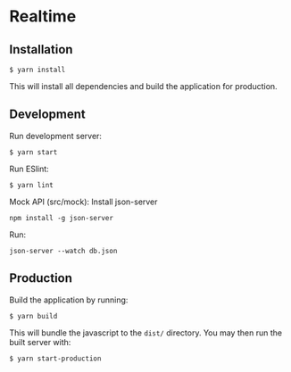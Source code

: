 # Realtime

## Installation
```
$ yarn install
```
This will install all dependencies and build the application for production.


## Development
Run development server:
```
$ yarn start
```

Run ESlint:
```
$ yarn lint
```

Mock API (src/mock):
Install json-server
```
npm install -g json-server
```

Run:
```
json-server --watch db.json
```

## Production
Build the application by running:
```
$ yarn build
```
This will bundle the javascript to the `dist/` directory. You may then run the built server with:
```
$ yarn start-production
```

